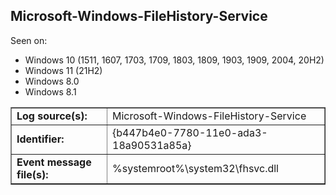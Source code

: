 ## Microsoft-Windows-FileHistory-Service

Seen on:
* Windows 10 (1511, 1607, 1703, 1709, 1803, 1809, 1903, 1909, 2004, 20H2)
* Windows 11 (21H2)
* Windows 8.0
* Windows 8.1

<table border="1" class="docutils">
  <tbody>
    <tr>
      <td><b>Log source(s):</b></td>
      <td>Microsoft-Windows-FileHistory-Service</td>
    </tr>
    <tr>
      <td><b>Identifier:</b></td>
      <td>{b447b4e0-7780-11e0-ada3-18a90531a85a}</td>
    </tr>
    <tr>
      <td><b>Event message file(s):</b></td>
      <td>%systemroot%\system32\fhsvc.dll</td>
    </tr>
  </tbody>
</table>

&nbsp;

